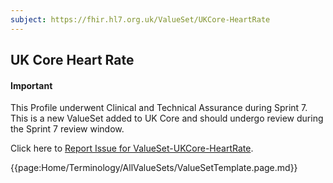 ```yaml
---
subject: https://fhir.hl7.org.uk/ValueSet/UKCore-HeartRate
---
```

## UK Core Heart Rate

<div id="newAsset" markdown="span" class="alert alert-success" role="alert"><h4><i class="fa fa-star"></i> Important</h4>

This Profile underwent Clinical and Technical Assurance during Sprint 7. This is a new ValueSet added to UK Core and should undergo review during the Sprint 7 review window.

Click here to <a href="https://simplifier.net/HL7FHIRUKCoreR4/ValueSet-UKCore-HeartRate/~issues?level=File">Report Issue for ValueSet-UKCore-HeartRate</a>.
</div>

{{page:Home/Terminology/AllValueSets/ValueSetTemplate.page.md}}